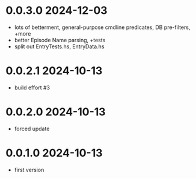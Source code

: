 0.0.3.0 2024-12-03
==================
- lots of betterment, general-purpose cmdline predicates, DB pre-filters, +more
- better Episode Name parsing, +tests
- split out EntryTests.hs, EntryData.hs

0.0.2.1 2024-10-13
==================
- build effort #3

0.0.2.0 2024-10-13
==================
- forced update

0.0.1.0 2024-10-13
==================
- first version
